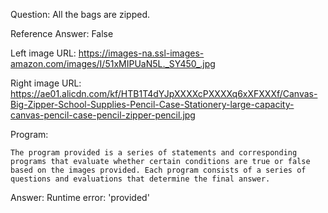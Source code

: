 Question: All the bags are zipped.

Reference Answer: False

Left image URL: https://images-na.ssl-images-amazon.com/images/I/51xMIPUaN5L._SY450_.jpg

Right image URL: https://ae01.alicdn.com/kf/HTB1T4dYJpXXXXcPXXXXq6xXFXXXf/Canvas-Big-Zipper-School-Supplies-Pencil-Case-Stationery-large-capacity-canvas-pencil-case-pencil-zipper-pencil.jpg

Program:

```
The program provided is a series of statements and corresponding programs that evaluate whether certain conditions are true or false based on the images provided. Each program consists of a series of questions and evaluations that determine the final answer.
```
Answer: Runtime error: 'provided'

